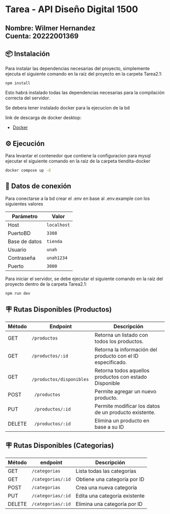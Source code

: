 # Tarea - API Diseño Digital 1500

**Nombre:** Wilmer Hernandez  
**Cuenta:** 20222001369  
---

## 📦 Instalación

Para instalar las dependencias necesarias del proyecto, simplemente ejecuta el siguiente comando en la raíz del proyecto en la carpeta Tarea2.1:

```console
npm install
```
Esto habrá instalado todas las dependencias necesarias para la compilación correcta del servidor.

Se debera tener instalado docker para la ejecucion de la bd 

link de descarga de docker desktop: 

- [Docker](https://www.docker.com/)

## ⚙️ Ejecución
Para levantar el contenedor que contiene la configuracion para mysql ejecutar el siguiente comando en la raiz de la carpeta tiendita-docker

```bash
docker compose up -d 
```

## 🔐 Datos de conexión

Para conectarse a la bd crear el .env en base al .env.example con los siguientes valores

| Parámetro      | Valor         |
|----------------|---------------|
| Host           | `localhost`   |
| PuertoBD         | `3308`        |
| Base de datos  | `tienda` |
| Usuario        | `unah`        |
| Contraseña     | `unah1234`    |
| Puerto         | `3000`        |

Para iniciar el servidor, se debe ejecutar el siguiente comando en la raíz del proyecto dentro de la carpeta Tarea2.1:

```console
npm run dev
```

## 🪧 Rutas Disponibles (Productos)

| Método | Endpoint           | Descripción                               |
|--------|--------------------|------------------------------------------|
| GET    | ` /productos   `         | Retorna un listado con todos los productos.       |
| GET    | ` /productos/:id  `     | Retorna la información del producto con el ID especificado. |
| GET    | ` /productos/disponibles`      | Retorna todos aquellos productos con estado Disponible |
| POST   | ` /productos`          | Permite agregar un nuevo producto.                |
| PUT    |`  /productos/:id  `    | Permite modificar los datos de un producto existente. |
| DELETE | ` /productos/:id`      | Elimina un producto en base a su ID            |


## 🪧 Rutas Disponibles (Categorias)

| Método | endpoint                   | Descripción                        |
|--------|------------------------|------------------------------------|
| GET    | `/categorias`          | Lista todas las categorías         |
| GET    | `/categorias/:id`      | Obtiene una categoría por ID       |
| POST   | `/categorias`          | Crea una nueva categoría           |
| PUT    | `/categorias/:id`      | Edita una categoría existente      |
| DELETE | `/categorias/:id`      | Elimina una categoría por ID       |

